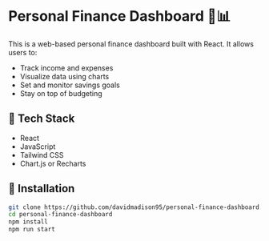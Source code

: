 # Personal Finance Dashboard 💸📊

This is a web-based personal finance dashboard built with React. It allows users to:
- Track income and expenses
- Visualize data using charts
- Set and monitor savings goals
- Stay on top of budgeting

## 🚀 Tech Stack
- React
- JavaScript
- Tailwind CSS
- Chart.js or Recharts

## 🔧 Installation

```bash
git clone https://github.com/davidmadison95/personal-finance-dashboard.git
cd personal-finance-dashboard
npm install
npm run start
